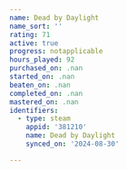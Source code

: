 ```yaml
---
name: Dead by Daylight
name_sort: ''
rating: 71
active: true
progress: notapplicable
hours_played: 92
purchased_on: .nan
started_on: .nan
beaten_on: .nan
completed_on: .nan
mastered_on: .nan
identifiers:
  - type: steam
    appid: '381210'
    name: Dead by Daylight
    synced_on: '2024-08-30'

---
```

